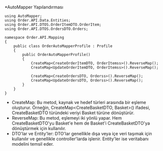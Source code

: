 
*AutoMapper Yapılandırması
```razor
using AutoMapper;
using Order.API.Data.Entities;
using Order.API.DTOS.OrderItemDTO.OrderItem;
using Order.API.DTOS.OrdersDTO.Orders;

namespace Order.API.Mapping
{
    public class OrderAutoMapperProfile : Profile
    {
        public OrderAutoMapperProfile()
        {
            CreateMap<CreateOrderItemDTO, OrderItemss>().ReverseMap();
            CreateMap<UpdateOrderItemDTO, OrderItemss>().ReverseMap();

            CreateMap<CreateOrdersDTO, Orderss>().ReverseMap();
            CreateMap<UpdateOrdersDTO, Orderss>().ReverseMap();
        }
    }
}
```
* CreateMap: Bu metod, kaynak ve hedef türleri arasında bir eşleme oluşturur. Örneğin, CreateMap<CreateBasketDTO, Basket>() ifadesi, CreateBasketDTO türündeki veriyi Basket türüne dönüştürür.
* ReverseMap: Bu metod, eşlemeyi iki yönlü yapar. Hem CreateBasketDTO'yu Basket'e hem de Basket'i CreateBasketDTO'ya dönüştürmek için kullanılır.
* DTO'lar ve Entity'ler: DTO'lar genellikle dışa veya içe veri taşımak için kullanılır ve genellikle controller'larda işlenir. Entity'ler ise veritabanı modelini temsil eder.

